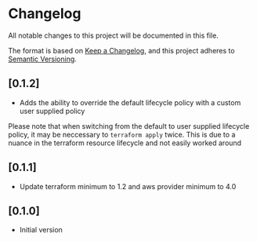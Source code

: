 # Changelog

All notable changes to this project will be documented in this file.

The format is based on [Keep a Changelog](https://keepachangelog.com/en/1.0.0/),
and this project adheres to [Semantic Versioning](https://semver.org/spec/v2.0.0.html).

## [0.1.2]
* Adds the ability to override the default lifecycle policy with a custom user supplied policy

Please note that when switching from the default to user supplied lifecycle policy, it may be neccessary to `terraform apply` twice.  This is due to a nuance in the terraform resource lifecycle and not easily worked around

## [0.1.1]
* Update terraform minimum to 1.2 and aws provider minimum to 4.0

## [0.1.0]
* Initial version
